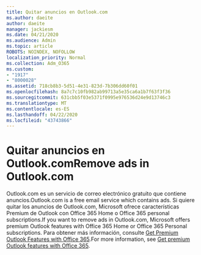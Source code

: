 ```yaml
---
title: Quitar anuncios en Outlook.com
ms.author: daeite
author: daeite
manager: jackiesm
ms.date: 04/21/2020
ms.audience: Admin
ms.topic: article
ROBOTS: NOINDEX, NOFOLLOW
localization_priority: Normal
ms.collection: Adm_O365
ms.custom:
- "1917"
- "8000028"
ms.assetid: 718cb8b3-5d51-4e31-823d-7b306dd60f01
ms.openlocfilehash: 8a7c7c10fb982ab99713a5e35ca6a1b7f63f3f36
ms.sourcegitcommit: 631cbb5f03e5371f0995e976536d24e9d13746c3
ms.translationtype: MT
ms.contentlocale: es-ES
ms.lasthandoff: 04/22/2020
ms.locfileid: "43743866"
---
```

# <a name="remove-ads-in-outlookcom"></a><span data-ttu-id="c0979-102">Quitar anuncios en Outlook.com</span><span class="sxs-lookup"><span data-stu-id="c0979-102">Remove ads in Outlook.com</span></span>

<span data-ttu-id="c0979-103">Outlook.com es un servicio de correo electrónico gratuito que contiene anuncios.</span><span class="sxs-lookup"><span data-stu-id="c0979-103">Outlook.com is a free email service which contains ads.</span></span> <span data-ttu-id="c0979-104">Si quiere quitar los anuncios de Outlook.com, Microsoft ofrece características Premium de Outlook con Office 365 Home o Office 365 personal subscriptions.</span><span class="sxs-lookup"><span data-stu-id="c0979-104">If you want to remove ads in Outlook.com, Microsoft offers premium Outlook features with Office 365 Home or Office 365 Personal subscriptions.</span></span> <span data-ttu-id="c0979-105">Para obtener más información, consulte [Get Premium Outlook Features with Office 365](https://go.microsoft.com/fwlink/?linkid=872181).</span><span class="sxs-lookup"><span data-stu-id="c0979-105">For more information, see [Get premium Outlook features with Office 365](https://go.microsoft.com/fwlink/?linkid=872181).</span></span>